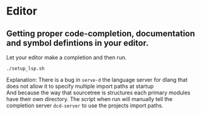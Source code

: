 # Editor

## Getting proper code-completion, documentation and symbol defintions in your editor.

Let your editor make a completion and then run.

```console
./setup_lsp.sh
```

Explanation:
There is a bug in `serve-d` the language server for dlang that does not allow it to specify multiple import paths at startup  
And because the way that sourcetree is structures each primary modules have their own directory.
The script when run will manually tell the completion server `dcd-server` to use the projects import paths.
